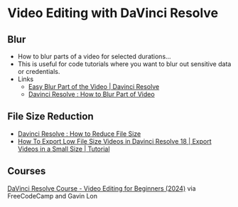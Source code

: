 # Video Editing with DaVinci Resolve

## Blur
- How to blur parts of a video for selected durations...
- This is useful for code tutorials where you want to blur out sensitive data or credentials.
- Links
  - [Easy Blur Part of the Video | Davinci Resolve](https://www.youtube.com/watch?v=fGviRFJHvQE)
  - [Davinci Resolve : How to Blur Part of Video](https://www.youtube.com/watch?v=ocds24qEoF8)
 
## File Size Reduction
- [Davinci Resolve : How to Reduce File Size](https://www.youtube.com/watch?v=PJhVDKbMLXQ)
- [How To Export Low File Size Videos in Davinci Resolve 18 | Export Videos in a Small Size | Tutorial](https://www.youtube.com/watch?v=H4cORXlBDBA)


## Courses
[DaVinci Resolve Course - Video Editing for Beginners (2024)](https://www.youtube.com/watch?v=mgCqndlTWFU) via FreeCodeCamp and Gavin Lon
